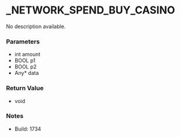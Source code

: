 # _NETWORK_SPEND_BUY_CASINO

No description available.

### Parameters
* int amount
* BOOL p1
* BOOL p2
* Any* data

### Return Value
* void

### Notes
* Build: 1734

